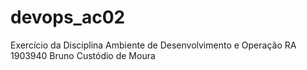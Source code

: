 # devops_ac02
Exercício da Disciplina Ambiente de Desenvolvimento e Operação
RA 1903940
Bruno Custódio de Moura
